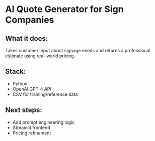 # AI Quote Generator for Sign Companies

## What it does:
Takes customer input about signage needs and returns a professional estimate using real-world pricing.

## Stack:
- Python
- OpenAI GPT-4 API
- CSV for training/reference data

## Next steps:
- Add prompt engineering logic
- Streamlit frontend
- Pricing refinement
